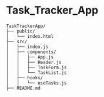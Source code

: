 # Task_Tracker_App
    TaskTrackerApp/
    ├── public/
    │   └── index.html
    ├── src/
    │   ├── index.js
    │   ├── components/
    │   │   ├── App.js
    │   │   ├── Header.js
    │   │   ├── TaskForm.js
    │   │   └── TaskList.js
    │   ├── hooks/
    │   │   └── useTasks.js
    ├── README.md

